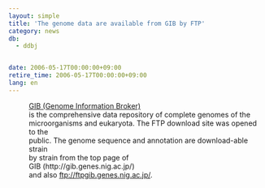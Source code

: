 ```yaml
---
layout: simple
title: 'The genome data are available from GIB by FTP'
category: news
db:
  - ddbj


date: 2006-05-17T00:00:00+09:00
retire_time: 2006-05-17T00:00:00+09:00
lang: en
---
```


<dd><a href="/services/past-services-e.html#gib">GIB (Genome Information Broker)</a><br> is the comprehensive data repository of complete genomes of the<br> microorganisms and eukaryota. The FTP download site was opened to the<br> public. The genome sequence and annotation are download-able strain<br> by strain from the top page of<br> GIB (http://gib.genes.nig.ac.jp/)<br> and also <a href="/services/past-services-e.html#gib">ftp://ftpgib.genes.nig.ac.jp/</a>.</dd>
